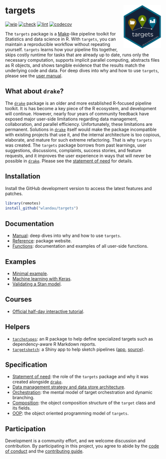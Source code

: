 
# targets <img src='man/figures/logo.png' align="right" height="139"/>

[![wip](https://www.repostatus.org/badges/latest/wip.svg)](https://www.repostatus.org/#wip)
[![check](https://github.com/wlandau/targets/workflows/check/badge.svg)](https://github.com/wlandau/targets/actions?query=workflow%3Acheck)
[![lint](https://github.com/wlandau/targets/workflows/lint/badge.svg)](https://github.com/wlandau/targets/actions?query=workflow%3Alint)
[![codecov](https://codecov.io/gh/wlandau/targets/branch/master/graph/badge.svg?token=3T5DlLwUVl)](https://codecov.io/gh/wlandau/targets)

The `targets` package is a
[Make](https://www.gnu.org/software/make/)-like pipeline toolkit for
Statistics and data science in R. With `targets`, you can maintain a
reproducible workflow without repeating yourself. `targets` learns how
your pipeline fits together, skips costly runtime for tasks that are
already up to date, runs only the necessary computation, supports
implicit parallel computing, abstracts files as R objects, and shows
tangible evidence that the results match the underlying code and data.
For deep dives into why and how to use `targets`, please see the [user
manual](https://wlandau.github.io/targets-manual).

## What about `drake`?

The [`drake`](https://github.com/ropensci/drake) package is an older and
more established R-focused pipeline toolkit. It is has become a key
piece of the R ecosystem, and development will continue. However, nearly
four years of community feedback have exposed major user-side
limitations regarding data management, collaboration, and parallel
efficiency. Unfortunately, these limitations are permanent. Solutions in
[`drake`](https://github.com/ropensci/drake) itself would make the
package incompatible with existing projects that use it, and the
internal architecture is too copious, elaborate, and mature for such
extreme refactoring. That is why `targets` was created. The `targets`
package borrows from past learnings, user suggestions, discussions,
complaints, success stories, and feature requests, and it improves the
user experience in ways that will never be possible in
[`drake`](https://github.com/ropensci/drake). Please see the [statement
of need](https://wlandau.github.io/targets/articles/need.html) for
details.

## Installation

Install the GitHub development version to access the latest features and
patches.

``` r
library(remotes)
install_github("wlandau/targets")
```

## Documentation

  - [Manual](https://wlandau.github.io/targets-manual): deep dives into
    why and how to use `targets`.
  - [Reference](https://wlandau.github.io/targets/): package website.
  - [Functions](https://wlandau.github.io/targets/reference/index.html):
    documentation and examples of all user-side functions.

## Examples

  - [Minimal example](https://github.com/wlandau/targets-minimal).
  - [Machine learning with
    Keras](https://github.com/wlandau/targets-keras).
  - [Validating a Stan model](https://github.com/wlandau/targets-stan).

## Courses

  - [Official half-day interactive
    tutorial](https://github.com/wlandau/targets-tutorial).

## Helpers

  - [`tarchetypes`](https://wlandau.github.io/tarchetypes): an R package
    to help define specialized targets such as dependency-aware R
    Markdown reports.
  - [`targetsketch`](https://wlandau.shinyapps.io/targetsketch): a Shiny
    app to help sketch pipelines
    ([app](https://wlandau.shinyapps.io/targetsketch),
    [source](https://github.com/wlandau/targetsketch)).

## Specification

  - [Statement of
    need](https://wlandau.github.io/targets/articles/need.html): the
    role of the `targets` package and why it was created alongside
    [`drake`](https://github.com/ropensci/drake).
  - [Data management strategy and data store
    architecture](https://wlandau.github.io/targets/articles/need.html).
  - [Orchestration](https://wlandau.github.io/targets/articles/orchestration.html):
    the mental model of target orchestration and dynamic branching.
  - [Composition](https://wlandau.github.io/targets/articles/composition.html):
    the object composition structure of the `target` class and its
    fields.
  - [OOP](https://wlandau.github.io/targets/articles/oop.html): the
    object oriented programming model of `targets`.

## Participation

Development is a community effort, and we welcome discussion and
contribution. By participating in this project, you agree to abide by
the [code of
conduct](https://github.com/wlandau/targets/blob/master/CODE_OF_CONDUCT.md)
and the [contributing
guide](https://github.com/wlandau/targets/blob/master/CONTRIBUTING.md).

